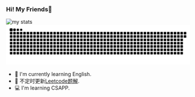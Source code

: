 ### Hi! My Friends👋

<!--
**yankewei/yankewei** is a ✨ _special_ ✨ repository because its `README.md` (this file) appears on your GitHub profile.

Here are some ideas to get you started:

- 🔭 I’m currently working on ...
- 🌱 I’m currently learning ...
- 👯 I’m looking to collaborate on ...
- 🤔 I’m looking for help with ...
- 💬 Ask me about ...
- 📫 How to reach me: ...
- 😄 Pronouns: ...
- ⚡ Fun fact: ...
-->

![my stats](https://github-readme-stats.vercel.app/api?username=yankewei&show_icons=true&theme=radical)
![snake](https://raw.githubusercontent.com/yankewei/yankewei/output/github-contribution-grid-snake.svg)
- 💪 I'm currently learning English.
- 🤔️ 不定时更新[Leetcode题解](https://github.com/yankewei/LeetCode-Go).
- 💻 I'm learning CSAPP.
